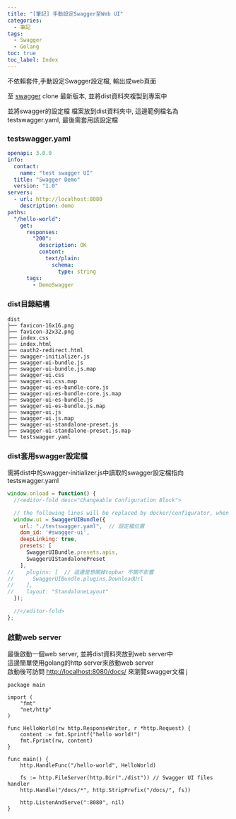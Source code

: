 ```yaml
---
title: "[筆記] 手動設定Swagger至Web UI"
categories:
  - 筆記
tags:
  - Swagger
  - Golang
toc: true
toc_label: Index
---
```



不依賴套件,手動設定Swagger設定檔, 輸出成web頁面


至 [swagger](https://github.com/swagger-api/swagger-ui) clone 最新版本, 並將dist資料夾複製到專案中

並將swagger的設定檔 檔案放到dist資料夾中, 這邊範例檔名為testswagger.yaml, 最後需套用該設定檔

### testswagger.yaml

```yaml
openapi: 3.0.0
info:
  contact:
    name: "test swagger UI"
  title: "Swagger Demo"
  version: "1.0"
servers:
  - url: http://localhost:8080
    description: demo
paths:
  "/hello-world":
    get:
      responses:
        "200":
          description: OK
          content:
            text/plain:
              schema:
                type: string
      tags:
        - DemoSwagger
```


### dist目錄結構

```
dist
├── favicon-16x16.png
├── favicon-32x32.png
├── index.css
├── index.html
├── oauth2-redirect.html
├── swagger-initializer.js
├── swagger-ui-bundle.js
├── swagger-ui-bundle.js.map
├── swagger-ui.css
├── swagger-ui.css.map
├── swagger-ui-es-bundle-core.js
├── swagger-ui-es-bundle-core.js.map
├── swagger-ui-es-bundle.js
├── swagger-ui-es-bundle.js.map
├── swagger-ui.js
├── swagger-ui.js.map
├── swagger-ui-standalone-preset.js
├── swagger-ui-standalone-preset.js.map
└── testswagger.yaml
```

### dist套用swagger設定檔

需將dist中的swagger-initializer.js中讀取的swagger設定檔指向 testswagger.yaml

```js
window.onload = function() {
  //<editor-fold desc="Changeable Configuration Block">

  // the following lines will be replaced by docker/configurator, when it runs in a docker-container
  window.ui = SwaggerUIBundle({
    url: "./testswagger.yaml",  // 設定檔位置
    dom_id: '#swagger-ui',
    deepLinking: true,
    presets: [
      SwaggerUIBundle.presets.apis,
      SwaggerUIStandalonePreset
    ],
//    plugins: [  // 這邊是想關掉topbar 不關不影響
//      SwaggerUIBundle.plugins.DownloadUrl
//    ],
//    layout: "StandaloneLayout"
  });

  //</editor-fold>
};
```

### 啟動web server

最後啟動一個web server, 並將dist資料夾放到web server中   
這邊簡單使用golang的http server來啟動web server   
啟動後可訪問 [http://localhost:8080/docs/](http://localhost:8080/docs/) 來瀏覽swagger文檔   j

```golang
package main

import (
	"fmt"
	"net/http"
)

func HelloWorld(rw http.ResponseWriter, r *http.Request) {
	content := fmt.Sprintf("hello world!")
	fmt.Fprint(rw, content)
}

func main() {
	http.HandleFunc("/hello-world", HelloWorld)

	fs := http.FileServer(http.Dir("./dist")) // Swagger UI files handler
	http.Handle("/docs/*", http.StripPrefix("/docs/", fs))

	http.ListenAndServe(":8080", nil)
}
```


